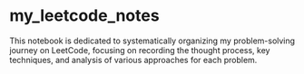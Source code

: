 # my_leetcode_notes
This notebook is dedicated to systematically organizing my problem-solving journey on LeetCode, focusing on recording the thought process, key techniques, and analysis of various approaches for each problem.
